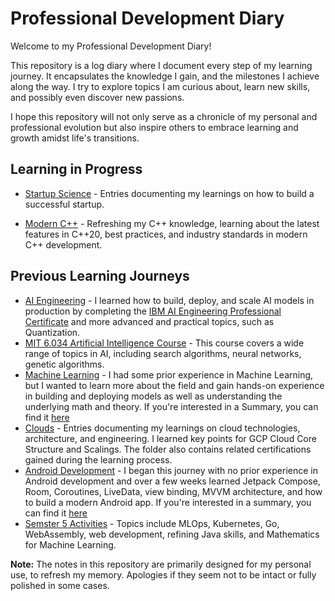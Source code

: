 # Professional Development Diary

Welcome to my Professional Development Diary!

This repository is a log diary where I document every step of my learning journey. It encapsulates the knowledge I gain, and the milestones I achieve along the way. I try to explore topics I am curious about, learn new skills, and possibly even discover new passions.  

I hope this repository will not only serve as a chronicle of my personal and professional evolution but also inspire others to embrace learning and growth amidst life's transitions.

## Learning in Progress

- [Startup Science](./Startup/) -  Entries documenting my learnings on how to build a successful startup. 

- [Modern C++](./Modern%20C%2B%2B/) -  Refreshing my C++ knowledge, learning about the latest features in C++20, best practices, and industry standards in modern C++ development.

##  Previous Learning Journeys

- [AI Engineering](./AI%20Engineering/) - I learned how to build, deploy, and scale AI models in production by completing the [IBM AI Engineering Professional Certificate](./AI%20Engineering/Certificates/IBM%20AI%20Engineering.pdf) and more advanced and practical topics, such as Quantization.
- [MIT 6.034 Artificial Intelligence Course](./2024-03-15%202024-04-17%20(MIT%206.034%20AI)/) - This course covers a wide range of topics in AI, including search algorithms, neural networks, genetic algorithms.
- [Machine Learning](./2023-06-28%202023-08-11%20(Machine%20Learning)/) - I had some prior experience in Machine Learning, but I wanted to learn more about the field and gain hands-on experience in building and deploying models as well as understanding the underlying math and theory. If you're interested in a Summary, you can find it [here](./2023-06-28%202023-08-11%20(Machine%20Learning)/Summary.md)
- [Clouds](./Clouds/) -  Entries documenting my learnings on cloud technologies, architecture, and engineering. I learned key points for GCP Cloud Core Structure and Scalings. The folder also contains related certifications gained during the learning process.
- [Android Development](./2023-05-31%202023-06-27%20(Android%20Journey)/) - I began this journey with no prior experience in Android development and over a few weeks learned Jetpack Compose, Room, Coroutines, LiveData, view binding, MVVM architecture, and how to build a modern Android app. If you're interested in a summary, you can find it [here](./2023-05-31%202023-06-27%20(Android%20Journey)/2023-06-27%20(Android%20Summary).md)
- [Semster 5 Activities](./2023-08-12%202024-01-09%20(Semster%205)/) -  Topics include MLOps, Kubernetes, Go, WebAssembly, web development, refining Java skills, and Mathematics for Machine Learning.

**Note:** The notes in this repository are primarily designed for my personal use, to refresh my memory. Apologies if they seem not to be intact or fully polished in some cases.